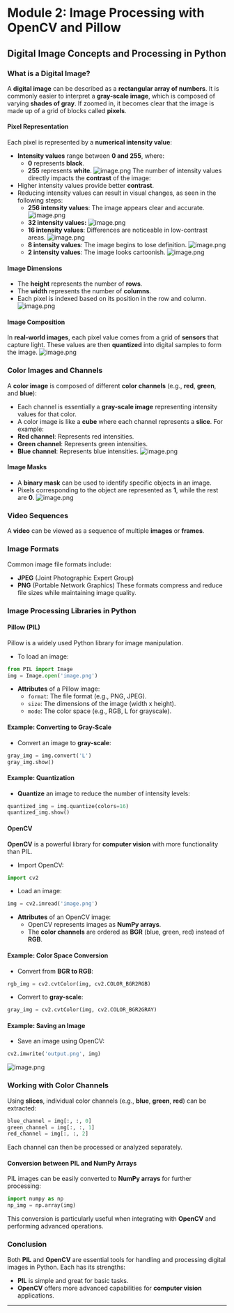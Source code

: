 

# Module 2: Image Processing with OpenCV and Pillow
## Digital Image Concepts and Processing in Python
### What is a Digital Image?
A **digital image** can be described as a **rectangular array of numbers**. It is commonly easier to interpret a **gray-scale image**, which is composed of varying **shades of gray**. If zoomed in, it becomes clear that the image is made up of a grid of blocks called **pixels**.
#### Pixel Representation
Each pixel is represented by a **numerical intensity value**:
- **Intensity values** range between **0 and 255**, where:
	- **0** represents **black**.
	- **255** represents **white**.
![image.png](https://prod-files-secure.s3.us-west-2.amazonaws.com/03e82b26-cccb-4906-bb56-adabcbdc0655/fa1bb4aa-313a-44c2-a7b3-7fa4a8432b08/image.png?X-Amz-Algorithm=AWS4-HMAC-SHA256&X-Amz-Content-Sha256=UNSIGNED-PAYLOAD&X-Amz-Credential=ASIAZI2LB466XFDDIYRD%2F20250203%2Fus-west-2%2Fs3%2Faws4_request&X-Amz-Date=20250203T031918Z&X-Amz-Expires=3600&X-Amz-Security-Token=IQoJb3JpZ2luX2VjEPL%2F%2F%2F%2F%2F%2F%2F%2F%2F%2FwEaCXVzLXdlc3QtMiJHMEUCIQCC0j%2BtXtiqJbvxH4Rwn54IvmQEo8l2u7CDHBtjWTPJ7wIgJySwKkktk0K2P6Bln6%2BQlnooPjkPnVFCX9N8UhQyPDYqiAQI%2B%2F%2F%2F%2F%2F%2F%2F%2F%2F%2F%2FARAAGgw2Mzc0MjMxODM4MDUiDFO74zVfEJ1oNmxrHircA1usx6GqRQMXvl82f60RLt63UfFsrdrhBA5y7LuwoD7Z9jrH7%2Bv3YE5Jiv0oF7E5%2F%2BPJfmQ8EDM3lOWg7RFYqmlFpBRIhHBpn0%2F7Ab%2B%2BsVFqnuzroBa23fsPzEKL20LdBqZhNzhNZdPt3lkyLFqAHSOUeNA4CtJRh1hhpY9Yw66JUzIL5gMq7nHKJL3Wq7GRrAVXGaP8mWZWl9cQJ3w8mcFuomBWLXmzsMOBqfvFHzMmL%2BMYPQGh7BDIVv%2FK9ymW3xkvFfvNcvtFf%2FbX4cFJgM2OtdpsmYjaT2%2BktNzEk0UhRybayhuZ%2Byv%2FE47c28oxfRgiU9QcDRxxSh4dTRycINYEyK80SJrlEcS8EAr69LD9vVz%2FyS1anyoGgSZ3IwoWsuoc2jhbLUgWYaSjhE%2F%2BJBgM3lp2azjQtjDmWg8xke%2BAegGy4FswGNt2l5L7ViEBQYdubDrOyruMbR9qjalDRNlXoWrlcYyfbwi%2BftZDmHyPL2giy9WHnvfv7soCgdhJYHlIV%2B6c0%2FX%2FRYVucbJFW35KWCmnfnXiVNOaOKb1kYalxAyxcu%2F18Lgiv%2B4cEfBEBQxwZ3JmrYK39AER4Jw67JYhS2tlgD3EBkOpJqL9xlzqWO3qdAWzGhHdncABML3AgL0GOqUB1ZJjpNu%2Fq3bfFlvI7eCnVUwPaM6suo0zc%2B84Scn30rdTi1q9LQihPw8d0uHdvP2zJSO85yYyP%2BAb5gIsqclJH8weAwrw94wbdNd4A4VbKIc6%2Bbc2qBzDWCNW1DEtlYpeUyRwuqJG%2BqUnCU1NiKsOkIwHeEXsJZh7ns%2BWsQMdkKzD%2BrxNvqPmrve2NnoXuBdRt4ekjMKmgoRmiUthQIsO%2BeJChTA9&X-Amz-Signature=0e93fff7a82bf3643b267477880a50e0bc160b84f8de6a1fddbe6521cd515b10&X-Amz-SignedHeaders=host&x-id=GetObject)
The number of intensity values directly impacts the **contrast** of the image:
- Higher intensity values provide better **contrast**.
- Reducing intensity values can result in visual changes, as seen in the following steps:
	- **256 intensity values**: The image appears clear and accurate.
![image.png](https://prod-files-secure.s3.us-west-2.amazonaws.com/03e82b26-cccb-4906-bb56-adabcbdc0655/0de7dfb4-99dc-4b87-8932-5165b3c3b775/image.png?X-Amz-Algorithm=AWS4-HMAC-SHA256&X-Amz-Content-Sha256=UNSIGNED-PAYLOAD&X-Amz-Credential=ASIAZI2LB466ZMOCMQXF%2F20250203%2Fus-west-2%2Fs3%2Faws4_request&X-Amz-Date=20250203T031919Z&X-Amz-Expires=3600&X-Amz-Security-Token=IQoJb3JpZ2luX2VjEPL%2F%2F%2F%2F%2F%2F%2F%2F%2F%2FwEaCXVzLXdlc3QtMiJHMEUCIQC39%2BbfvoqSobyIckClHkhTONhyObVxZZMJG36Pz5571gIgHgyeeB75qj2CSffMWYpiLrYz59uanTF3NQ6U3QG%2BVNMqiAQI%2B%2F%2F%2F%2F%2F%2F%2F%2F%2F%2F%2FARAAGgw2Mzc0MjMxODM4MDUiDGAZhnDyaxes5QwzuyrcA%2FGo51XftCguHd4sCPIU7thH617040J4M65l4yg8C1u3TVVxxPPATMrCKpmqPNVLxRmXZtZkmK3M0CT9q1NH84kIOrWx%2FkLW5BJahuJ5AHkGMWQ08nTuwHAVy8BIcHfe77yVPtK6nGJpBlIy3xhcOHtPPoR7Kiy1sUovND%2F%2FPjqyj2%2F06Sf4YJUpI%2FvqBqRiPxBFWsrz15G932phVuuWLcRyJeNHUhMQQ7FVigw8OJjdFoLboNuvW9u1RnMvKKX0A1E3Wh5DPlKrya5eOUJi%2FvhuBPGcZUtuoP%2FKc9DcwoJzzCgv8Wg4IUvOOANr8Ns5oKeF5%2Bd4lM9lz7u5u5YMHpYbxD8%2BKxVQq%2BgOTG4BlWqfpAajyJI6bJfwnxA4WGrbyj0njVLZGcLBnuXcROgoE2HPhqYl5wkYRGx3APUOTRvpk2yHaRi8kAmMUw6pdldZeaSeyhyRGl8n6AktlohfKQlzJUwdfApXBbDbTsRDAu27p8iQxcla5U0bspi6utvlI%2Fg9Kb77wDmAnZzZs4lJfZbuD5Cfay2kpv5eW3i6ybrUGb489zwg8jlB5xOy8jjM9Krm88lTujKOjXXae7PfT2kO6FnGDAti02UyNHupwO2Nwemkgn1du0dPxrYZMMu%2FgL0GOqUBwSN1L%2FdqUAv03lvj2KtT3j%2BlnWHfk9yF8OSe62nfT%2FnokyUd36gi1StVpQB9bgOufD0msVCad2IaTso5JNUa8CFp9ngCMHjM09OfzAvorLa3gykwtAGv0ji0jlPBW%2BDIllx1kx03K6xxiwYLFPvhMbE%2BWo1%2FvYqZos%2Bs1RNzM1fJHv0TNehdHy7yNCnLxo9ti4U%2BAgqXAGAW0z2qPzZgMrtzCsin&X-Amz-Signature=d83e09b1e3cfcfc56035813212c029349b4d9df91fdbe11d423573383bdf5850&X-Amz-SignedHeaders=host&x-id=GetObject)
	- **32 intensity values:**
![image.png](https://prod-files-secure.s3.us-west-2.amazonaws.com/03e82b26-cccb-4906-bb56-adabcbdc0655/7eb81f08-b190-4c5a-ba2b-2a498a15b2c4/image.png?X-Amz-Algorithm=AWS4-HMAC-SHA256&X-Amz-Content-Sha256=UNSIGNED-PAYLOAD&X-Amz-Credential=ASIAZI2LB466ZMOCMQXF%2F20250203%2Fus-west-2%2Fs3%2Faws4_request&X-Amz-Date=20250203T031919Z&X-Amz-Expires=3600&X-Amz-Security-Token=IQoJb3JpZ2luX2VjEPL%2F%2F%2F%2F%2F%2F%2F%2F%2F%2FwEaCXVzLXdlc3QtMiJHMEUCIQC39%2BbfvoqSobyIckClHkhTONhyObVxZZMJG36Pz5571gIgHgyeeB75qj2CSffMWYpiLrYz59uanTF3NQ6U3QG%2BVNMqiAQI%2B%2F%2F%2F%2F%2F%2F%2F%2F%2F%2F%2FARAAGgw2Mzc0MjMxODM4MDUiDGAZhnDyaxes5QwzuyrcA%2FGo51XftCguHd4sCPIU7thH617040J4M65l4yg8C1u3TVVxxPPATMrCKpmqPNVLxRmXZtZkmK3M0CT9q1NH84kIOrWx%2FkLW5BJahuJ5AHkGMWQ08nTuwHAVy8BIcHfe77yVPtK6nGJpBlIy3xhcOHtPPoR7Kiy1sUovND%2F%2FPjqyj2%2F06Sf4YJUpI%2FvqBqRiPxBFWsrz15G932phVuuWLcRyJeNHUhMQQ7FVigw8OJjdFoLboNuvW9u1RnMvKKX0A1E3Wh5DPlKrya5eOUJi%2FvhuBPGcZUtuoP%2FKc9DcwoJzzCgv8Wg4IUvOOANr8Ns5oKeF5%2Bd4lM9lz7u5u5YMHpYbxD8%2BKxVQq%2BgOTG4BlWqfpAajyJI6bJfwnxA4WGrbyj0njVLZGcLBnuXcROgoE2HPhqYl5wkYRGx3APUOTRvpk2yHaRi8kAmMUw6pdldZeaSeyhyRGl8n6AktlohfKQlzJUwdfApXBbDbTsRDAu27p8iQxcla5U0bspi6utvlI%2Fg9Kb77wDmAnZzZs4lJfZbuD5Cfay2kpv5eW3i6ybrUGb489zwg8jlB5xOy8jjM9Krm88lTujKOjXXae7PfT2kO6FnGDAti02UyNHupwO2Nwemkgn1du0dPxrYZMMu%2FgL0GOqUBwSN1L%2FdqUAv03lvj2KtT3j%2BlnWHfk9yF8OSe62nfT%2FnokyUd36gi1StVpQB9bgOufD0msVCad2IaTso5JNUa8CFp9ngCMHjM09OfzAvorLa3gykwtAGv0ji0jlPBW%2BDIllx1kx03K6xxiwYLFPvhMbE%2BWo1%2FvYqZos%2Bs1RNzM1fJHv0TNehdHy7yNCnLxo9ti4U%2BAgqXAGAW0z2qPzZgMrtzCsin&X-Amz-Signature=3d50cfef37d1550e2f17b33b05d85001ea385950781d2763999dcb848b06a9e2&X-Amz-SignedHeaders=host&x-id=GetObject)
	- **16 intensity values**: Differences are noticeable in low-contrast areas.
![image.png](https://prod-files-secure.s3.us-west-2.amazonaws.com/03e82b26-cccb-4906-bb56-adabcbdc0655/6bf56d44-9a14-4b7b-98c2-1f00b8630f0c/image.png?X-Amz-Algorithm=AWS4-HMAC-SHA256&X-Amz-Content-Sha256=UNSIGNED-PAYLOAD&X-Amz-Credential=ASIAZI2LB466ZMOCMQXF%2F20250203%2Fus-west-2%2Fs3%2Faws4_request&X-Amz-Date=20250203T031919Z&X-Amz-Expires=3600&X-Amz-Security-Token=IQoJb3JpZ2luX2VjEPL%2F%2F%2F%2F%2F%2F%2F%2F%2F%2FwEaCXVzLXdlc3QtMiJHMEUCIQC39%2BbfvoqSobyIckClHkhTONhyObVxZZMJG36Pz5571gIgHgyeeB75qj2CSffMWYpiLrYz59uanTF3NQ6U3QG%2BVNMqiAQI%2B%2F%2F%2F%2F%2F%2F%2F%2F%2F%2F%2FARAAGgw2Mzc0MjMxODM4MDUiDGAZhnDyaxes5QwzuyrcA%2FGo51XftCguHd4sCPIU7thH617040J4M65l4yg8C1u3TVVxxPPATMrCKpmqPNVLxRmXZtZkmK3M0CT9q1NH84kIOrWx%2FkLW5BJahuJ5AHkGMWQ08nTuwHAVy8BIcHfe77yVPtK6nGJpBlIy3xhcOHtPPoR7Kiy1sUovND%2F%2FPjqyj2%2F06Sf4YJUpI%2FvqBqRiPxBFWsrz15G932phVuuWLcRyJeNHUhMQQ7FVigw8OJjdFoLboNuvW9u1RnMvKKX0A1E3Wh5DPlKrya5eOUJi%2FvhuBPGcZUtuoP%2FKc9DcwoJzzCgv8Wg4IUvOOANr8Ns5oKeF5%2Bd4lM9lz7u5u5YMHpYbxD8%2BKxVQq%2BgOTG4BlWqfpAajyJI6bJfwnxA4WGrbyj0njVLZGcLBnuXcROgoE2HPhqYl5wkYRGx3APUOTRvpk2yHaRi8kAmMUw6pdldZeaSeyhyRGl8n6AktlohfKQlzJUwdfApXBbDbTsRDAu27p8iQxcla5U0bspi6utvlI%2Fg9Kb77wDmAnZzZs4lJfZbuD5Cfay2kpv5eW3i6ybrUGb489zwg8jlB5xOy8jjM9Krm88lTujKOjXXae7PfT2kO6FnGDAti02UyNHupwO2Nwemkgn1du0dPxrYZMMu%2FgL0GOqUBwSN1L%2FdqUAv03lvj2KtT3j%2BlnWHfk9yF8OSe62nfT%2FnokyUd36gi1StVpQB9bgOufD0msVCad2IaTso5JNUa8CFp9ngCMHjM09OfzAvorLa3gykwtAGv0ji0jlPBW%2BDIllx1kx03K6xxiwYLFPvhMbE%2BWo1%2FvYqZos%2Bs1RNzM1fJHv0TNehdHy7yNCnLxo9ti4U%2BAgqXAGAW0z2qPzZgMrtzCsin&X-Amz-Signature=2c486a13c28521756a026998ff7460b8c43bc392ac22e78a1695da6f4cda1332&X-Amz-SignedHeaders=host&x-id=GetObject)
	- **8 intensity values**: The image begins to lose definition.
![image.png](https://prod-files-secure.s3.us-west-2.amazonaws.com/03e82b26-cccb-4906-bb56-adabcbdc0655/cca05878-ca1a-43e0-8bec-1d146756f9ae/image.png?X-Amz-Algorithm=AWS4-HMAC-SHA256&X-Amz-Content-Sha256=UNSIGNED-PAYLOAD&X-Amz-Credential=ASIAZI2LB466ZMOCMQXF%2F20250203%2Fus-west-2%2Fs3%2Faws4_request&X-Amz-Date=20250203T031919Z&X-Amz-Expires=3600&X-Amz-Security-Token=IQoJb3JpZ2luX2VjEPL%2F%2F%2F%2F%2F%2F%2F%2F%2F%2FwEaCXVzLXdlc3QtMiJHMEUCIQC39%2BbfvoqSobyIckClHkhTONhyObVxZZMJG36Pz5571gIgHgyeeB75qj2CSffMWYpiLrYz59uanTF3NQ6U3QG%2BVNMqiAQI%2B%2F%2F%2F%2F%2F%2F%2F%2F%2F%2F%2FARAAGgw2Mzc0MjMxODM4MDUiDGAZhnDyaxes5QwzuyrcA%2FGo51XftCguHd4sCPIU7thH617040J4M65l4yg8C1u3TVVxxPPATMrCKpmqPNVLxRmXZtZkmK3M0CT9q1NH84kIOrWx%2FkLW5BJahuJ5AHkGMWQ08nTuwHAVy8BIcHfe77yVPtK6nGJpBlIy3xhcOHtPPoR7Kiy1sUovND%2F%2FPjqyj2%2F06Sf4YJUpI%2FvqBqRiPxBFWsrz15G932phVuuWLcRyJeNHUhMQQ7FVigw8OJjdFoLboNuvW9u1RnMvKKX0A1E3Wh5DPlKrya5eOUJi%2FvhuBPGcZUtuoP%2FKc9DcwoJzzCgv8Wg4IUvOOANr8Ns5oKeF5%2Bd4lM9lz7u5u5YMHpYbxD8%2BKxVQq%2BgOTG4BlWqfpAajyJI6bJfwnxA4WGrbyj0njVLZGcLBnuXcROgoE2HPhqYl5wkYRGx3APUOTRvpk2yHaRi8kAmMUw6pdldZeaSeyhyRGl8n6AktlohfKQlzJUwdfApXBbDbTsRDAu27p8iQxcla5U0bspi6utvlI%2Fg9Kb77wDmAnZzZs4lJfZbuD5Cfay2kpv5eW3i6ybrUGb489zwg8jlB5xOy8jjM9Krm88lTujKOjXXae7PfT2kO6FnGDAti02UyNHupwO2Nwemkgn1du0dPxrYZMMu%2FgL0GOqUBwSN1L%2FdqUAv03lvj2KtT3j%2BlnWHfk9yF8OSe62nfT%2FnokyUd36gi1StVpQB9bgOufD0msVCad2IaTso5JNUa8CFp9ngCMHjM09OfzAvorLa3gykwtAGv0ji0jlPBW%2BDIllx1kx03K6xxiwYLFPvhMbE%2BWo1%2FvYqZos%2Bs1RNzM1fJHv0TNehdHy7yNCnLxo9ti4U%2BAgqXAGAW0z2qPzZgMrtzCsin&X-Amz-Signature=d8b03bac0ff66e2be6e2cbcfe088ef391d31f9aeb63fb8ba2f470add0e145040&X-Amz-SignedHeaders=host&x-id=GetObject)
	- **2 intensity values**: The image looks cartoonish.
![image.png](https://prod-files-secure.s3.us-west-2.amazonaws.com/03e82b26-cccb-4906-bb56-adabcbdc0655/12da64d7-6b97-44e0-bc2c-52b9c47ce212/image.png?X-Amz-Algorithm=AWS4-HMAC-SHA256&X-Amz-Content-Sha256=UNSIGNED-PAYLOAD&X-Amz-Credential=ASIAZI2LB466ZMOCMQXF%2F20250203%2Fus-west-2%2Fs3%2Faws4_request&X-Amz-Date=20250203T031919Z&X-Amz-Expires=3600&X-Amz-Security-Token=IQoJb3JpZ2luX2VjEPL%2F%2F%2F%2F%2F%2F%2F%2F%2F%2FwEaCXVzLXdlc3QtMiJHMEUCIQC39%2BbfvoqSobyIckClHkhTONhyObVxZZMJG36Pz5571gIgHgyeeB75qj2CSffMWYpiLrYz59uanTF3NQ6U3QG%2BVNMqiAQI%2B%2F%2F%2F%2F%2F%2F%2F%2F%2F%2F%2FARAAGgw2Mzc0MjMxODM4MDUiDGAZhnDyaxes5QwzuyrcA%2FGo51XftCguHd4sCPIU7thH617040J4M65l4yg8C1u3TVVxxPPATMrCKpmqPNVLxRmXZtZkmK3M0CT9q1NH84kIOrWx%2FkLW5BJahuJ5AHkGMWQ08nTuwHAVy8BIcHfe77yVPtK6nGJpBlIy3xhcOHtPPoR7Kiy1sUovND%2F%2FPjqyj2%2F06Sf4YJUpI%2FvqBqRiPxBFWsrz15G932phVuuWLcRyJeNHUhMQQ7FVigw8OJjdFoLboNuvW9u1RnMvKKX0A1E3Wh5DPlKrya5eOUJi%2FvhuBPGcZUtuoP%2FKc9DcwoJzzCgv8Wg4IUvOOANr8Ns5oKeF5%2Bd4lM9lz7u5u5YMHpYbxD8%2BKxVQq%2BgOTG4BlWqfpAajyJI6bJfwnxA4WGrbyj0njVLZGcLBnuXcROgoE2HPhqYl5wkYRGx3APUOTRvpk2yHaRi8kAmMUw6pdldZeaSeyhyRGl8n6AktlohfKQlzJUwdfApXBbDbTsRDAu27p8iQxcla5U0bspi6utvlI%2Fg9Kb77wDmAnZzZs4lJfZbuD5Cfay2kpv5eW3i6ybrUGb489zwg8jlB5xOy8jjM9Krm88lTujKOjXXae7PfT2kO6FnGDAti02UyNHupwO2Nwemkgn1du0dPxrYZMMu%2FgL0GOqUBwSN1L%2FdqUAv03lvj2KtT3j%2BlnWHfk9yF8OSe62nfT%2FnokyUd36gi1StVpQB9bgOufD0msVCad2IaTso5JNUa8CFp9ngCMHjM09OfzAvorLa3gykwtAGv0ji0jlPBW%2BDIllx1kx03K6xxiwYLFPvhMbE%2BWo1%2FvYqZos%2Bs1RNzM1fJHv0TNehdHy7yNCnLxo9ti4U%2BAgqXAGAW0z2qPzZgMrtzCsin&X-Amz-Signature=2be18e781171078c1082a579528dd7214e9d3ed34ed2925db5b849ea21523e29&X-Amz-SignedHeaders=host&x-id=GetObject)
#### Image Dimensions
- The **height** represents the number of **rows**.
- The **width** represents the number of **columns**.
- Each pixel is indexed based on its position in the row and column.
![image.png](https://prod-files-secure.s3.us-west-2.amazonaws.com/03e82b26-cccb-4906-bb56-adabcbdc0655/ff056335-e79e-4491-b508-30cd45b6c194/image.png?X-Amz-Algorithm=AWS4-HMAC-SHA256&X-Amz-Content-Sha256=UNSIGNED-PAYLOAD&X-Amz-Credential=ASIAZI2LB466XFDDIYRD%2F20250203%2Fus-west-2%2Fs3%2Faws4_request&X-Amz-Date=20250203T031918Z&X-Amz-Expires=3600&X-Amz-Security-Token=IQoJb3JpZ2luX2VjEPL%2F%2F%2F%2F%2F%2F%2F%2F%2F%2FwEaCXVzLXdlc3QtMiJHMEUCIQCC0j%2BtXtiqJbvxH4Rwn54IvmQEo8l2u7CDHBtjWTPJ7wIgJySwKkktk0K2P6Bln6%2BQlnooPjkPnVFCX9N8UhQyPDYqiAQI%2B%2F%2F%2F%2F%2F%2F%2F%2F%2F%2F%2FARAAGgw2Mzc0MjMxODM4MDUiDFO74zVfEJ1oNmxrHircA1usx6GqRQMXvl82f60RLt63UfFsrdrhBA5y7LuwoD7Z9jrH7%2Bv3YE5Jiv0oF7E5%2F%2BPJfmQ8EDM3lOWg7RFYqmlFpBRIhHBpn0%2F7Ab%2B%2BsVFqnuzroBa23fsPzEKL20LdBqZhNzhNZdPt3lkyLFqAHSOUeNA4CtJRh1hhpY9Yw66JUzIL5gMq7nHKJL3Wq7GRrAVXGaP8mWZWl9cQJ3w8mcFuomBWLXmzsMOBqfvFHzMmL%2BMYPQGh7BDIVv%2FK9ymW3xkvFfvNcvtFf%2FbX4cFJgM2OtdpsmYjaT2%2BktNzEk0UhRybayhuZ%2Byv%2FE47c28oxfRgiU9QcDRxxSh4dTRycINYEyK80SJrlEcS8EAr69LD9vVz%2FyS1anyoGgSZ3IwoWsuoc2jhbLUgWYaSjhE%2F%2BJBgM3lp2azjQtjDmWg8xke%2BAegGy4FswGNt2l5L7ViEBQYdubDrOyruMbR9qjalDRNlXoWrlcYyfbwi%2BftZDmHyPL2giy9WHnvfv7soCgdhJYHlIV%2B6c0%2FX%2FRYVucbJFW35KWCmnfnXiVNOaOKb1kYalxAyxcu%2F18Lgiv%2B4cEfBEBQxwZ3JmrYK39AER4Jw67JYhS2tlgD3EBkOpJqL9xlzqWO3qdAWzGhHdncABML3AgL0GOqUB1ZJjpNu%2Fq3bfFlvI7eCnVUwPaM6suo0zc%2B84Scn30rdTi1q9LQihPw8d0uHdvP2zJSO85yYyP%2BAb5gIsqclJH8weAwrw94wbdNd4A4VbKIc6%2Bbc2qBzDWCNW1DEtlYpeUyRwuqJG%2BqUnCU1NiKsOkIwHeEXsJZh7ns%2BWsQMdkKzD%2BrxNvqPmrve2NnoXuBdRt4ekjMKmgoRmiUthQIsO%2BeJChTA9&X-Amz-Signature=623b86e8b0f9ca5460283e233ea0c5f8ccbb69bdaf75215d8d42e3adfdcf71c1&X-Amz-SignedHeaders=host&x-id=GetObject)
#### Image Composition
In **real-world images**, each pixel value comes from a grid of **sensors** that capture light. These values are then **quantized** into digital samples to form the image.
![image.png](https://prod-files-secure.s3.us-west-2.amazonaws.com/03e82b26-cccb-4906-bb56-adabcbdc0655/0c721ea0-409b-4d32-b630-a00d6f170d18/image.png?X-Amz-Algorithm=AWS4-HMAC-SHA256&X-Amz-Content-Sha256=UNSIGNED-PAYLOAD&X-Amz-Credential=ASIAZI2LB466XFDDIYRD%2F20250203%2Fus-west-2%2Fs3%2Faws4_request&X-Amz-Date=20250203T031918Z&X-Amz-Expires=3600&X-Amz-Security-Token=IQoJb3JpZ2luX2VjEPL%2F%2F%2F%2F%2F%2F%2F%2F%2F%2FwEaCXVzLXdlc3QtMiJHMEUCIQCC0j%2BtXtiqJbvxH4Rwn54IvmQEo8l2u7CDHBtjWTPJ7wIgJySwKkktk0K2P6Bln6%2BQlnooPjkPnVFCX9N8UhQyPDYqiAQI%2B%2F%2F%2F%2F%2F%2F%2F%2F%2F%2F%2FARAAGgw2Mzc0MjMxODM4MDUiDFO74zVfEJ1oNmxrHircA1usx6GqRQMXvl82f60RLt63UfFsrdrhBA5y7LuwoD7Z9jrH7%2Bv3YE5Jiv0oF7E5%2F%2BPJfmQ8EDM3lOWg7RFYqmlFpBRIhHBpn0%2F7Ab%2B%2BsVFqnuzroBa23fsPzEKL20LdBqZhNzhNZdPt3lkyLFqAHSOUeNA4CtJRh1hhpY9Yw66JUzIL5gMq7nHKJL3Wq7GRrAVXGaP8mWZWl9cQJ3w8mcFuomBWLXmzsMOBqfvFHzMmL%2BMYPQGh7BDIVv%2FK9ymW3xkvFfvNcvtFf%2FbX4cFJgM2OtdpsmYjaT2%2BktNzEk0UhRybayhuZ%2Byv%2FE47c28oxfRgiU9QcDRxxSh4dTRycINYEyK80SJrlEcS8EAr69LD9vVz%2FyS1anyoGgSZ3IwoWsuoc2jhbLUgWYaSjhE%2F%2BJBgM3lp2azjQtjDmWg8xke%2BAegGy4FswGNt2l5L7ViEBQYdubDrOyruMbR9qjalDRNlXoWrlcYyfbwi%2BftZDmHyPL2giy9WHnvfv7soCgdhJYHlIV%2B6c0%2FX%2FRYVucbJFW35KWCmnfnXiVNOaOKb1kYalxAyxcu%2F18Lgiv%2B4cEfBEBQxwZ3JmrYK39AER4Jw67JYhS2tlgD3EBkOpJqL9xlzqWO3qdAWzGhHdncABML3AgL0GOqUB1ZJjpNu%2Fq3bfFlvI7eCnVUwPaM6suo0zc%2B84Scn30rdTi1q9LQihPw8d0uHdvP2zJSO85yYyP%2BAb5gIsqclJH8weAwrw94wbdNd4A4VbKIc6%2Bbc2qBzDWCNW1DEtlYpeUyRwuqJG%2BqUnCU1NiKsOkIwHeEXsJZh7ns%2BWsQMdkKzD%2BrxNvqPmrve2NnoXuBdRt4ekjMKmgoRmiUthQIsO%2BeJChTA9&X-Amz-Signature=abdab332bea9c0218afd4a42684000aac58a157c3303a965efb0a60cc2bb2115&X-Amz-SignedHeaders=host&x-id=GetObject)
### Color Images and Channels
A **color image** is composed of different **color channels** (e.g., **red**, **green**, and **blue**):
- Each channel is essentially a **gray-scale image** representing intensity values for that color.
- A color image is like a **cube** where each channel represents a **slice**.
For example:
- **Red channel**: Represents red intensities.
- **Green channel**: Represents green intensities.
- **Blue channel**: Represents blue intensities.
![image.png](https://prod-files-secure.s3.us-west-2.amazonaws.com/03e82b26-cccb-4906-bb56-adabcbdc0655/c0cc17c9-842f-413f-82e8-f3f44278cf74/image.png?X-Amz-Algorithm=AWS4-HMAC-SHA256&X-Amz-Content-Sha256=UNSIGNED-PAYLOAD&X-Amz-Credential=ASIAZI2LB466XFDDIYRD%2F20250203%2Fus-west-2%2Fs3%2Faws4_request&X-Amz-Date=20250203T031918Z&X-Amz-Expires=3600&X-Amz-Security-Token=IQoJb3JpZ2luX2VjEPL%2F%2F%2F%2F%2F%2F%2F%2F%2F%2FwEaCXVzLXdlc3QtMiJHMEUCIQCC0j%2BtXtiqJbvxH4Rwn54IvmQEo8l2u7CDHBtjWTPJ7wIgJySwKkktk0K2P6Bln6%2BQlnooPjkPnVFCX9N8UhQyPDYqiAQI%2B%2F%2F%2F%2F%2F%2F%2F%2F%2F%2F%2FARAAGgw2Mzc0MjMxODM4MDUiDFO74zVfEJ1oNmxrHircA1usx6GqRQMXvl82f60RLt63UfFsrdrhBA5y7LuwoD7Z9jrH7%2Bv3YE5Jiv0oF7E5%2F%2BPJfmQ8EDM3lOWg7RFYqmlFpBRIhHBpn0%2F7Ab%2B%2BsVFqnuzroBa23fsPzEKL20LdBqZhNzhNZdPt3lkyLFqAHSOUeNA4CtJRh1hhpY9Yw66JUzIL5gMq7nHKJL3Wq7GRrAVXGaP8mWZWl9cQJ3w8mcFuomBWLXmzsMOBqfvFHzMmL%2BMYPQGh7BDIVv%2FK9ymW3xkvFfvNcvtFf%2FbX4cFJgM2OtdpsmYjaT2%2BktNzEk0UhRybayhuZ%2Byv%2FE47c28oxfRgiU9QcDRxxSh4dTRycINYEyK80SJrlEcS8EAr69LD9vVz%2FyS1anyoGgSZ3IwoWsuoc2jhbLUgWYaSjhE%2F%2BJBgM3lp2azjQtjDmWg8xke%2BAegGy4FswGNt2l5L7ViEBQYdubDrOyruMbR9qjalDRNlXoWrlcYyfbwi%2BftZDmHyPL2giy9WHnvfv7soCgdhJYHlIV%2B6c0%2FX%2FRYVucbJFW35KWCmnfnXiVNOaOKb1kYalxAyxcu%2F18Lgiv%2B4cEfBEBQxwZ3JmrYK39AER4Jw67JYhS2tlgD3EBkOpJqL9xlzqWO3qdAWzGhHdncABML3AgL0GOqUB1ZJjpNu%2Fq3bfFlvI7eCnVUwPaM6suo0zc%2B84Scn30rdTi1q9LQihPw8d0uHdvP2zJSO85yYyP%2BAb5gIsqclJH8weAwrw94wbdNd4A4VbKIc6%2Bbc2qBzDWCNW1DEtlYpeUyRwuqJG%2BqUnCU1NiKsOkIwHeEXsJZh7ns%2BWsQMdkKzD%2BrxNvqPmrve2NnoXuBdRt4ekjMKmgoRmiUthQIsO%2BeJChTA9&X-Amz-Signature=3acff8eff680b3e508cf04450521aeda2276ce16f6f6e84d11883a6ba867c893&X-Amz-SignedHeaders=host&x-id=GetObject)
#### Image Masks
- A **binary mask** can be used to identify specific objects in an image.
- Pixels corresponding to the object are represented as **1**, while the rest are **0**.
![image.png](https://prod-files-secure.s3.us-west-2.amazonaws.com/03e82b26-cccb-4906-bb56-adabcbdc0655/667eab4d-d19d-4618-81d0-663b6beb002c/image.png?X-Amz-Algorithm=AWS4-HMAC-SHA256&X-Amz-Content-Sha256=UNSIGNED-PAYLOAD&X-Amz-Credential=ASIAZI2LB466XFDDIYRD%2F20250203%2Fus-west-2%2Fs3%2Faws4_request&X-Amz-Date=20250203T031918Z&X-Amz-Expires=3600&X-Amz-Security-Token=IQoJb3JpZ2luX2VjEPL%2F%2F%2F%2F%2F%2F%2F%2F%2F%2FwEaCXVzLXdlc3QtMiJHMEUCIQCC0j%2BtXtiqJbvxH4Rwn54IvmQEo8l2u7CDHBtjWTPJ7wIgJySwKkktk0K2P6Bln6%2BQlnooPjkPnVFCX9N8UhQyPDYqiAQI%2B%2F%2F%2F%2F%2F%2F%2F%2F%2F%2F%2FARAAGgw2Mzc0MjMxODM4MDUiDFO74zVfEJ1oNmxrHircA1usx6GqRQMXvl82f60RLt63UfFsrdrhBA5y7LuwoD7Z9jrH7%2Bv3YE5Jiv0oF7E5%2F%2BPJfmQ8EDM3lOWg7RFYqmlFpBRIhHBpn0%2F7Ab%2B%2BsVFqnuzroBa23fsPzEKL20LdBqZhNzhNZdPt3lkyLFqAHSOUeNA4CtJRh1hhpY9Yw66JUzIL5gMq7nHKJL3Wq7GRrAVXGaP8mWZWl9cQJ3w8mcFuomBWLXmzsMOBqfvFHzMmL%2BMYPQGh7BDIVv%2FK9ymW3xkvFfvNcvtFf%2FbX4cFJgM2OtdpsmYjaT2%2BktNzEk0UhRybayhuZ%2Byv%2FE47c28oxfRgiU9QcDRxxSh4dTRycINYEyK80SJrlEcS8EAr69LD9vVz%2FyS1anyoGgSZ3IwoWsuoc2jhbLUgWYaSjhE%2F%2BJBgM3lp2azjQtjDmWg8xke%2BAegGy4FswGNt2l5L7ViEBQYdubDrOyruMbR9qjalDRNlXoWrlcYyfbwi%2BftZDmHyPL2giy9WHnvfv7soCgdhJYHlIV%2B6c0%2FX%2FRYVucbJFW35KWCmnfnXiVNOaOKb1kYalxAyxcu%2F18Lgiv%2B4cEfBEBQxwZ3JmrYK39AER4Jw67JYhS2tlgD3EBkOpJqL9xlzqWO3qdAWzGhHdncABML3AgL0GOqUB1ZJjpNu%2Fq3bfFlvI7eCnVUwPaM6suo0zc%2B84Scn30rdTi1q9LQihPw8d0uHdvP2zJSO85yYyP%2BAb5gIsqclJH8weAwrw94wbdNd4A4VbKIc6%2Bbc2qBzDWCNW1DEtlYpeUyRwuqJG%2BqUnCU1NiKsOkIwHeEXsJZh7ns%2BWsQMdkKzD%2BrxNvqPmrve2NnoXuBdRt4ekjMKmgoRmiUthQIsO%2BeJChTA9&X-Amz-Signature=c3b95236a3b3c712a8cdc8eb9c310bc1fba50591044436f2f2dff1664834639f&X-Amz-SignedHeaders=host&x-id=GetObject)
### Video Sequences
A **video** can be viewed as a sequence of multiple **images** or **frames**.
### Image Formats
Common image file formats include:
- **JPEG** (Joint Photographic Expert Group)
- **PNG** (Portable Network Graphics)
These formats compress and reduce file sizes while maintaining image quality.
### Image Processing Libraries in Python
#### Pillow (PIL)
Pillow is a widely used Python library for image manipulation.
- To load an image:
```python
from PIL import Image
img = Image.open('image.png')
```
- **Attributes** of a Pillow image:
	- `format`: The file format (e.g., PNG, JPEG).
	- `size`: The dimensions of the image (width x height).
	- `mode`: The color space (e.g., RGB, L for grayscale).
#### Example: Converting to Gray-Scale
- Convert an image to **gray-scale**:
```python
gray_img = img.convert('L')
gray_img.show()
```
#### Example: Quantization
- **Quantize** an image to reduce the number of intensity levels:
```python
quantized_img = img.quantize(colors=16)
quantized_img.show()
```
#### OpenCV
**OpenCV** is a powerful library for **computer vision** with more functionality than PIL.
- Import OpenCV:
```python
import cv2
```
- Load an image:
```python
img = cv2.imread('image.png')
```
- **Attributes** of an OpenCV image:
	- OpenCV represents images as **NumPy arrays**.
	- The **color channels** are ordered as **BGR** (blue, green, red) instead of **RGB**.
#### Example: Color Space Conversion
- Convert from **BGR to RGB**:
```python
rgb_img = cv2.cvtColor(img, cv2.COLOR_BGR2RGB)
```
- Convert to **gray-scale**:
```python
gray_img = cv2.cvtColor(img, cv2.COLOR_BGR2GRAY)
```
#### Example: Saving an Image
- Save an image using OpenCV:
```python
cv2.imwrite('output.png', img)
```
![image.png](https://prod-files-secure.s3.us-west-2.amazonaws.com/03e82b26-cccb-4906-bb56-adabcbdc0655/25fcc977-54ea-484c-997e-9b6bd016f347/image.png?X-Amz-Algorithm=AWS4-HMAC-SHA256&X-Amz-Content-Sha256=UNSIGNED-PAYLOAD&X-Amz-Credential=ASIAZI2LB466XFDDIYRD%2F20250203%2Fus-west-2%2Fs3%2Faws4_request&X-Amz-Date=20250203T031918Z&X-Amz-Expires=3600&X-Amz-Security-Token=IQoJb3JpZ2luX2VjEPL%2F%2F%2F%2F%2F%2F%2F%2F%2F%2FwEaCXVzLXdlc3QtMiJHMEUCIQCC0j%2BtXtiqJbvxH4Rwn54IvmQEo8l2u7CDHBtjWTPJ7wIgJySwKkktk0K2P6Bln6%2BQlnooPjkPnVFCX9N8UhQyPDYqiAQI%2B%2F%2F%2F%2F%2F%2F%2F%2F%2F%2F%2FARAAGgw2Mzc0MjMxODM4MDUiDFO74zVfEJ1oNmxrHircA1usx6GqRQMXvl82f60RLt63UfFsrdrhBA5y7LuwoD7Z9jrH7%2Bv3YE5Jiv0oF7E5%2F%2BPJfmQ8EDM3lOWg7RFYqmlFpBRIhHBpn0%2F7Ab%2B%2BsVFqnuzroBa23fsPzEKL20LdBqZhNzhNZdPt3lkyLFqAHSOUeNA4CtJRh1hhpY9Yw66JUzIL5gMq7nHKJL3Wq7GRrAVXGaP8mWZWl9cQJ3w8mcFuomBWLXmzsMOBqfvFHzMmL%2BMYPQGh7BDIVv%2FK9ymW3xkvFfvNcvtFf%2FbX4cFJgM2OtdpsmYjaT2%2BktNzEk0UhRybayhuZ%2Byv%2FE47c28oxfRgiU9QcDRxxSh4dTRycINYEyK80SJrlEcS8EAr69LD9vVz%2FyS1anyoGgSZ3IwoWsuoc2jhbLUgWYaSjhE%2F%2BJBgM3lp2azjQtjDmWg8xke%2BAegGy4FswGNt2l5L7ViEBQYdubDrOyruMbR9qjalDRNlXoWrlcYyfbwi%2BftZDmHyPL2giy9WHnvfv7soCgdhJYHlIV%2B6c0%2FX%2FRYVucbJFW35KWCmnfnXiVNOaOKb1kYalxAyxcu%2F18Lgiv%2B4cEfBEBQxwZ3JmrYK39AER4Jw67JYhS2tlgD3EBkOpJqL9xlzqWO3qdAWzGhHdncABML3AgL0GOqUB1ZJjpNu%2Fq3bfFlvI7eCnVUwPaM6suo0zc%2B84Scn30rdTi1q9LQihPw8d0uHdvP2zJSO85yYyP%2BAb5gIsqclJH8weAwrw94wbdNd4A4VbKIc6%2Bbc2qBzDWCNW1DEtlYpeUyRwuqJG%2BqUnCU1NiKsOkIwHeEXsJZh7ns%2BWsQMdkKzD%2BrxNvqPmrve2NnoXuBdRt4ekjMKmgoRmiUthQIsO%2BeJChTA9&X-Amz-Signature=d85e9437f7721d9ec4547ba2fb5eff1c74eb94f70be1056f6a406a87133f69f9&X-Amz-SignedHeaders=host&x-id=GetObject)
### Working with Color Channels
Using **slices**, individual color channels (e.g., **blue**, **green**, **red**) can be extracted:
```python
blue_channel = img[:, :, 0]
green_channel = img[:, :, 1]
red_channel = img[:, :, 2]
```
Each channel can then be processed or analyzed separately.
#### Conversion between PIL and NumPy Arrays
PIL images can be easily converted to **NumPy arrays** for further processing:
```python
import numpy as np
np_img = np.array(img)
```
This conversion is particularly useful when integrating with **OpenCV** and performing advanced operations.
### Conclusion
Both **PIL** and **OpenCV** are essential tools for handling and processing digital images in Python. Each has its strengths:
- **PIL** is simple and great for basic tasks.
- **OpenCV** offers more advanced capabilities for **computer vision** applications.
___


